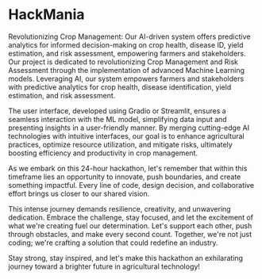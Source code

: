 # HackMania
Revolutionizing Crop Management: Our AI-driven system offers predictive analytics for informed decision-making on crop health, disease ID, yield estimation, and risk assessment, empowering farmers and stakeholders.<br>
Our project is dedicated to revolutionizing Crop Management and Risk Assessment through the implementation of advanced Machine Learning models. Leveraging AI, our system empowers farmers and stakeholders with predictive analytics for crop health, disease identification, yield estimation, and risk assessment.

The user interface, developed using Gradio or Streamlit, ensures a seamless interaction with the ML model, simplifying data input and presenting insights in a user-friendly manner. By merging cutting-edge AI technologies with intuitive interfaces, our goal is to enhance agricultural practices, optimize resource utilization, and mitigate risks, ultimately boosting efficiency and productivity in crop management.

As we embark on this 24-hour hackathon, let's remember that within this timeframe lies an opportunity to innovate, push boundaries, and create something impactful. Every line of code, design decision, and collaborative effort brings us closer to our shared vision.

This intense journey demands resilience, creativity, and unwavering dedication. Embrace the challenge, stay focused, and let the excitement of what we're creating fuel our determination. Let's support each other, push through obstacles, and make every second count. Together, we're not just coding; we're crafting a solution that could redefine an industry.

Stay strong, stay inspired, and let's make this hackathon an exhilarating journey toward a brighter future in agricultural technology!
